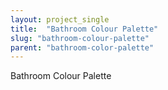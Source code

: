 ```yaml
---
layout: project_single
title:  "Bathroom Colour Palette"
slug: "bathroom-colour-palette"
parent: "bathroom-color-palette"
---
```

Bathroom Colour Palette